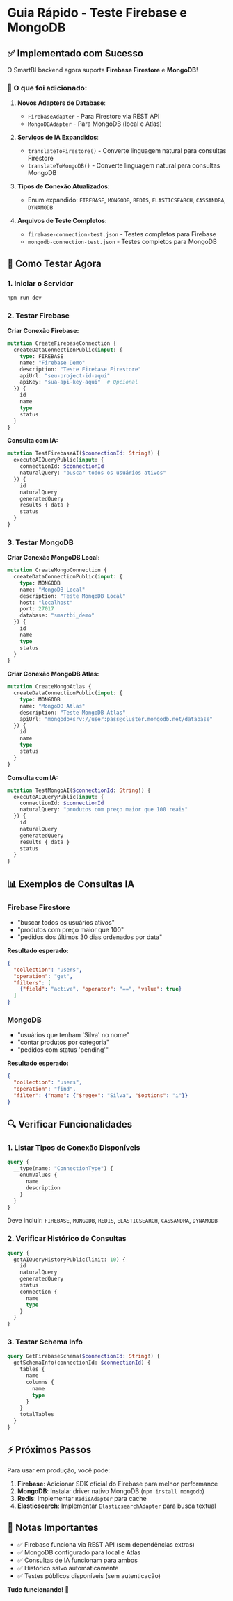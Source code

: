 # Guia Rápido - Teste Firebase e MongoDB

## ✅ Implementado com Sucesso

O SmartBI backend agora suporta **Firebase Firestore** e **MongoDB**! 

### 🔧 O que foi adicionado:

1. **Novos Adapters de Database**:
   - `FirebaseAdapter` - Para Firestore via REST API
   - `MongoDBAdapter` - Para MongoDB (local e Atlas)

2. **Serviços de IA Expandidos**:
   - `translateToFirestore()` - Converte linguagem natural para consultas Firestore
   - `translateToMongoDB()` - Converte linguagem natural para consultas MongoDB

3. **Tipos de Conexão Atualizados**:
   - Enum expandido: `FIREBASE`, `MONGODB`, `REDIS`, `ELASTICSEARCH`, `CASSANDRA`, `DYNAMODB`

4. **Arquivos de Teste Completos**:
   - `firebase-connection-test.json` - Testes completos para Firebase
   - `mongodb-connection-test.json` - Testes completos para MongoDB

## 🚀 Como Testar Agora

### 1. Iniciar o Servidor
```bash
npm run dev
```

### 2. Testar Firebase

**Criar Conexão Firebase:**
```graphql
mutation CreateFirebaseConnection {
  createDataConnectionPublic(input: {
    type: FIREBASE
    name: "Firebase Demo"
    description: "Teste Firebase Firestore"
    apiUrl: "seu-project-id-aqui"
    apiKey: "sua-api-key-aqui"  # Opcional
  }) {
    id
    name
    type
    status
  }
}
```

**Consulta com IA:**
```graphql
mutation TestFirebaseAI($connectionId: String!) {
  executeAIQueryPublic(input: {
    connectionId: $connectionId
    naturalQuery: "buscar todos os usuários ativos"
  }) {
    id
    naturalQuery
    generatedQuery
    results { data }
    status
  }
}
```

### 3. Testar MongoDB

**Criar Conexão MongoDB Local:**
```graphql
mutation CreateMongoConnection {
  createDataConnectionPublic(input: {
    type: MONGODB
    name: "MongoDB Local"
    description: "Teste MongoDB Local"
    host: "localhost"
    port: 27017
    database: "smartbi_demo"
  }) {
    id
    name
    type
    status
  }
}
```

**Criar Conexão MongoDB Atlas:**
```graphql
mutation CreateMongoAtlas {
  createDataConnectionPublic(input: {
    type: MONGODB
    name: "MongoDB Atlas"
    description: "Teste MongoDB Atlas"
    apiUrl: "mongodb+srv://user:pass@cluster.mongodb.net/database"
  }) {
    id
    name
    type
    status
  }
}
```

**Consulta com IA:**
```graphql
mutation TestMongoAI($connectionId: String!) {
  executeAIQueryPublic(input: {
    connectionId: $connectionId
    naturalQuery: "produtos com preço maior que 100 reais"
  }) {
    id
    naturalQuery
    generatedQuery
    results { data }
    status
  }
}
```

## 📊 Exemplos de Consultas IA

### Firebase Firestore
- "buscar todos os usuários ativos"
- "produtos com preço maior que 100"
- "pedidos dos últimos 30 dias ordenados por data"

**Resultado esperado:**
```json
{
  "collection": "users",
  "operation": "get", 
  "filters": [
    {"field": "active", "operator": "==", "value": true}
  ]
}
```

### MongoDB
- "usuários que tenham 'Silva' no nome"
- "contar produtos por categoria"
- "pedidos com status 'pending'"

**Resultado esperado:**
```json
{
  "collection": "users",
  "operation": "find",
  "filter": {"name": {"$regex": "Silva", "$options": "i"}}
}
```

## 🔍 Verificar Funcionalidades

### 1. Listar Tipos de Conexão Disponíveis
```graphql
query {
  __type(name: "ConnectionType") {
    enumValues {
      name
      description
    }
  }
}
```

Deve incluir: `FIREBASE`, `MONGODB`, `REDIS`, `ELASTICSEARCH`, `CASSANDRA`, `DYNAMODB`

### 2. Verificar Histórico de Consultas
```graphql
query {
  getAIQueryHistoryPublic(limit: 10) {
    id
    naturalQuery
    generatedQuery
    status
    connection {
      name
      type
    }
  }
}
```

### 3. Testar Schema Info
```graphql
query GetFirebaseSchema($connectionId: String!) {
  getSchemaInfo(connectionId: $connectionId) {
    tables {
      name
      columns {
        name
        type
      }
    }
    totalTables
  }
}
```

## ⚡ Próximos Passos

Para usar em produção, você pode:

1. **Firebase**: Adicionar SDK oficial do Firebase para melhor performance
2. **MongoDB**: Instalar driver nativo MongoDB (`npm install mongodb`)
3. **Redis**: Implementar `RedisAdapter` para cache
4. **Elasticsearch**: Implementar `ElasticsearchAdapter` para busca textual

## 📝 Notas Importantes

- ✅ Firebase funciona via REST API (sem dependências extras)
- ✅ MongoDB configurado para local e Atlas
- ✅ Consultas de IA funcionam para ambos
- ✅ Histórico salvo automaticamente
- ✅ Testes públicos disponíveis (sem autenticação)

**Tudo funcionando! 🎉**